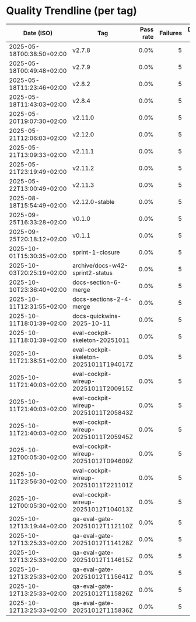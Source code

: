 # Quality Trendline (per tag)

| Date (ISO) | Tag | Pass rate | Failures | Duration (s) | Note |
|---|---|---:|---:|---:|---|
| 2025-05-18T00:38:50+02:00 | v2.7.8 | 0.0% | 5 | 0 |  |
| 2025-05-18T00:49:48+02:00 | v2.7.9 | 0.0% | 5 | 0 |  |
| 2025-05-18T11:23:46+02:00 | v2.8.2 | 0.0% | 5 | 0 |  |
| 2025-05-18T11:43:03+02:00 | v2.8.4 | 0.0% | 5 | 0 |  |
| 2025-05-20T19:07:30+02:00 | v2.11.0 | 0.0% | 5 | 0 |  |
| 2025-05-21T12:06:03+02:00 | v2.12.0 | 0.0% | 5 | 0 |  |
| 2025-05-21T13:09:33+02:00 | v2.11.1 | 0.0% | 5 | 0 |  |
| 2025-05-21T23:19:49+02:00 | v2.11.2 | 0.0% | 5 | 0 |  |
| 2025-05-22T13:00:49+02:00 | v2.11.3 | 0.0% | 5 | 0 |  |
| 2025-08-18T15:54:49+02:00 | v2.12.0-stable | 0.0% | 5 | 0 |  |
| 2025-09-25T16:33:28+02:00 | v0.1.0 | 0.0% | 5 | 0 |  |
| 2025-09-25T20:18:12+02:00 | v0.1.1 | 0.0% | 5 | 0 |  |
| 2025-10-01T15:30:35+02:00 | sprint-1-closure | 0.0% | 5 | 0 |  |
| 2025-10-03T20:25:19+02:00 | archive/docs-w42-sprint2-status | 0.0% | 5 | 0 |  |
| 2025-10-10T23:36:40+02:00 | docs-section-6-merge | 0.0% | 5 | 0 |  |
| 2025-10-11T12:31:55+02:00 | docs-sections-2-4-merge | 0.0% | 5 | 0 |  |
| 2025-10-11T18:01:39+02:00 | docs-quickwins-2025-10-11 | 0.0% | 5 | 0 |  |
| 2025-10-11T18:01:39+02:00 | eval-cockpit-skeleton-20251011 | 0.0% | 5 | 0 |  |
| 2025-10-11T21:38:51+02:00 | eval-cockpit-skeleton-20251011T194017Z | 0.0% | 5 | 0 |  |
| 2025-10-11T21:40:03+02:00 | eval-cockpit-wireup-20251011T200915Z | 0.0% | 5 | 0 |  |
| 2025-10-11T21:40:03+02:00 | eval-cockpit-wireup-20251011T205843Z | 0.0% | 5 | 0 |  |
| 2025-10-11T21:40:03+02:00 | eval-cockpit-wireup-20251011T205945Z | 0.0% | 5 | 0 |  |
| 2025-10-12T00:05:30+02:00 | eval-cockpit-wireup-20251012T094609Z | 0.0% | 5 | 0 |  |
| 2025-10-11T23:56:30+02:00 | eval-cockpit-wireup-20251011T221101Z | 0.0% | 5 | 0 |  |
| 2025-10-12T00:05:30+02:00 | eval-cockpit-wireup-20251012T104013Z | 0.0% | 5 | 0 |  |
| 2025-10-12T13:19:44+02:00 | qa-eval-gate-20251012T112110Z | 0.0% | 5 | 0 |  |
| 2025-10-12T13:25:33+02:00 | qa-eval-gate-20251012T114128Z | 0.0% | 5 | 0 |  |
| 2025-10-12T13:25:33+02:00 | qa-eval-gate-20251012T114615Z | 0.0% | 5 | 0 |  |
| 2025-10-12T13:25:33+02:00 | qa-eval-gate-20251012T115641Z | 0.0% | 5 | 0 |  |
| 2025-10-12T13:25:33+02:00 | qa-eval-gate-20251012T115826Z | 0.0% | 5 | 0 |  |
| 2025-10-12T13:25:33+02:00 | qa-eval-gate-20251012T115836Z | 0.0% | 5 | 0 |  |
